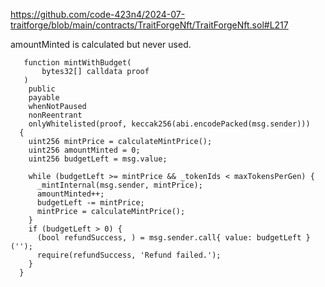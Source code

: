 https://github.com/code-423n4/2024-07-traitforge/blob/main/contracts/TraitForgeNft/TraitForgeNft.sol#L217

amountMinted is calculated but never used.

       function mintWithBudget(
           bytes32[] calldata proof
       )
        public
        payable
        whenNotPaused
        nonReentrant
        onlyWhitelisted(proof, keccak256(abi.encodePacked(msg.sender)))
      {
        uint256 mintPrice = calculateMintPrice();
        uint256 amountMinted = 0;
        uint256 budgetLeft = msg.value;

        while (budgetLeft >= mintPrice && _tokenIds < maxTokensPerGen) {
          _mintInternal(msg.sender, mintPrice);
          amountMinted++;
          budgetLeft -= mintPrice;
          mintPrice = calculateMintPrice();
        }
        if (budgetLeft > 0) {
          (bool refundSuccess, ) = msg.sender.call{ value: budgetLeft }('');
          require(refundSuccess, 'Refund failed.');
        }
      }